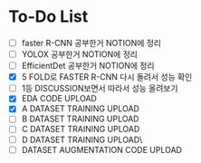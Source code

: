 # To-Do List

- [ ] faster R-CNN 공부한거 NOTION에 정리
- [ ] YOLOX 공부한거 NOTION에 정리
- [ ] EfficientDet 공부한거 NOTION에 정리
- [x] 5 FOLD로 FASTER R-CNN 다시 돌려서 성능 확인
- [ ] 1등 DISCUSSION보면서 따라서 성능 올려보기
- [x] EDA CODE UPLOAD
- [x] A DATASET TRAINING UPLOAD
- [ ] B DATASET TRAINING UPLOAD
- [ ] C DATASET TRAINING UPLOAD
- [ ] D DATASET TRAINING UPLOAD\
- [ ] DATASET AUGMENTATION CODE UPLOAD
